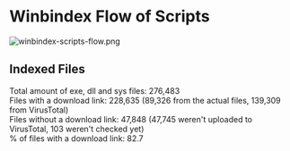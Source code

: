 # Winbindex Flow of Scripts

![winbindex-scripts-flow.png](winbindex-scripts-flow.png)

## Indexed Files

<!--FileStats-->
Total amount of exe, dll and sys files: 276,483  
Files with a download link: 228,635 (89,326 from the actual files, 139,309 from VirusTotal)  
Files without a download link: 47,848 (47,745 weren't uploaded to VirusTotal, 103 weren't checked yet)  
% of files with a download link: 82.7  
<!--/FileStats-->
